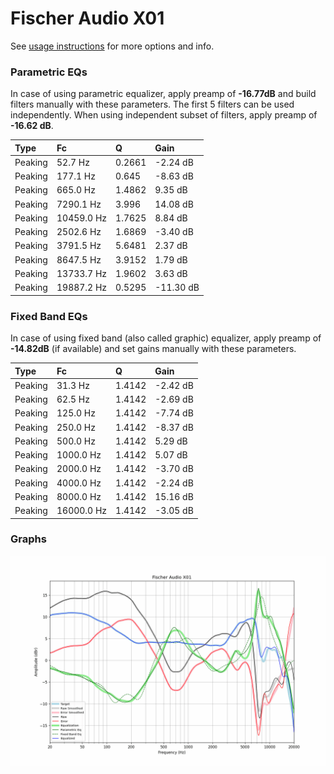 # Fischer Audio X01
See [usage instructions](https://github.com/jaakkopasanen/AutoEq#usage) for more options and info.

### Parametric EQs
In case of using parametric equalizer, apply preamp of **-16.77dB** and build filters manually
with these parameters. The first 5 filters can be used independently.
When using independent subset of filters, apply preamp of **-16.62 dB**.

| Type    | Fc         |      Q | Gain      |
|:--------|:-----------|:-------|:----------|
| Peaking | 52.7 Hz    | 0.2661 | -2.24 dB  |
| Peaking | 177.1 Hz   | 0.645  | -8.63 dB  |
| Peaking | 665.0 Hz   | 1.4862 | 9.35 dB   |
| Peaking | 7290.1 Hz  | 3.996  | 14.08 dB  |
| Peaking | 10459.0 Hz | 1.7625 | 8.84 dB   |
| Peaking | 2502.6 Hz  | 1.6869 | -3.40 dB  |
| Peaking | 3791.5 Hz  | 5.6481 | 2.37 dB   |
| Peaking | 8647.5 Hz  | 3.9152 | 1.79 dB   |
| Peaking | 13733.7 Hz | 1.9602 | 3.63 dB   |
| Peaking | 19887.2 Hz | 0.5295 | -11.30 dB |

### Fixed Band EQs
In case of using fixed band (also called graphic) equalizer, apply preamp of **-14.82dB**
(if available) and set gains manually with these parameters.

| Type    | Fc         |      Q | Gain     |
|:--------|:-----------|:-------|:---------|
| Peaking | 31.3 Hz    | 1.4142 | -2.42 dB |
| Peaking | 62.5 Hz    | 1.4142 | -2.69 dB |
| Peaking | 125.0 Hz   | 1.4142 | -7.74 dB |
| Peaking | 250.0 Hz   | 1.4142 | -8.37 dB |
| Peaking | 500.0 Hz   | 1.4142 | 5.29 dB  |
| Peaking | 1000.0 Hz  | 1.4142 | 5.07 dB  |
| Peaking | 2000.0 Hz  | 1.4142 | -3.70 dB |
| Peaking | 4000.0 Hz  | 1.4142 | -2.24 dB |
| Peaking | 8000.0 Hz  | 1.4142 | 15.16 dB |
| Peaking | 16000.0 Hz | 1.4142 | -3.05 dB |

### Graphs
![](./Fischer%20Audio%20X01.png)